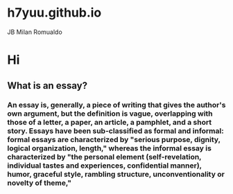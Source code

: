 # h7yuu.github.io
JB Milan Romualdo


# **Hi**
## What is an essay?
### An essay is, generally, a piece of writing that gives the author's own argument, but the definition is vague, overlapping with those of a letter, a paper, an article, a pamphlet, and a short story. Essays have been sub-classified as formal and informal: formal essays are characterized by "serious purpose, dignity, logical organization, length," whereas the informal essay is characterized by "the personal element (self-revelation, individual tastes and experiences, confidential manner), humor, graceful style, rambling structure, unconventionality or novelty of theme,"
